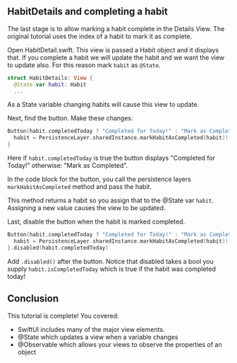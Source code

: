 ## HabitDetails and completing a habit

The last stage is to allow marking a habit complete in the Details View. The original tutorial uses the index of a habit to mark it as complete. 

Open HabitDetail.swift. This view is passed a Habit object and it displays that. If you complete a habit we will update the habit and we want the view to update also. For this reason mark `habit` as `@State`. 

```Swift
struct HabitDetails: View {
  @State var habit: Habit 
  ...
```

As a State variable changing habits will cause this view to update. 

Next, find the button. Make these changes: 

```Swift
Button(habit.completedToday ? "Completed for Today!" : "Mark as Completed") {
  habit = PersistenceLayer.sharedInstance.markHabitAsCompleted(habit)!
}
```

Here if `habit.completedToday` is true the button displays "Completed for Today!" otherwise: "Mark as Completed". 

In the code block for the button, you call the persistence layers `markHabitAsCompleted` method and pass the habit. 

This method returns a habit so you assign that to the @State var `habit`. Assigning a new value causes the view to be updated. 

Last, disable the button when the habit is marked completed. 

```Swift
Button(habit.completedToday ? "Completed for Today!" : "Mark as Completed") {
  habit = PersistenceLayer.sharedInstance.markHabitAsCompleted(habit)!
}.disabled(habit.completedToday)
```

Add `.disabled()` after the button. Notice that disabled takes a bool you supply `habit.isCompletedToday` which is true if the habit was completed today! 

## Conclusion

This tutorial is complete! You covered: 

- SwiftUI includes many of the major view elements. 
- @State which updates a view when a variable changes
- @Observable which allows your views to observe the properties of an object

